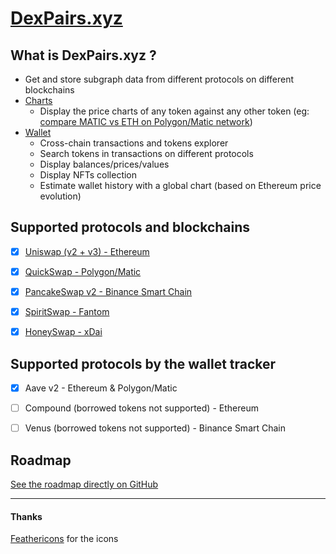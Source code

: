 
# [DexPairs.xyz](https://dexpairs.xyz/)


## What is DexPairs.xyz ?

* Get and store subgraph data from different protocols on different blockchains
* [Charts](https://dexpairs.xyz/charts)
  * Display the price charts of any token against any other token (eg: [compare MATIC vs ETH on Polygon/Matic network](https://dexpairs.xyz/charts?dex=QUICKSWAP&token=WMATIC&base=WETH&interval=1d&timeframe=1m))
* [Wallet](https://dexpairs.xyz/wallet)
  * Cross-chain transactions and tokens explorer
  * Search tokens in transactions on different protocols
  * Display balances/prices/values
  * Display NFTs collection
  * Estimate wallet history with a global chart (based on Ethereum price evolution)



## Supported protocols and blockchains

* [x] [Uniswap (v2 + v3) - Ethereum](https://dexpairs.xyz/charts?dex=UNISWAP)
* [x] [QuickSwap - Polygon/Matic](https://dexpairs.xyz/charts?dex=QUICKSWAP)
* [x] [PancakeSwap v2 - Binance Smart Chain](https://dexpairs.xyz/charts?dex=PANCAKESWAP)
* [x] [SpiritSwap - Fantom](https://dexpairs.xyz/charts?dex=SPIRITSWAP)
* [x] [HoneySwap - xDai](https://dexpairs.xyz/charts?dex=HONEYSWAP)



## Supported protocols by the wallet tracker

* [x] Aave v2 - Ethereum & Polygon/Matic
* [ ] Compound (borrowed tokens not supported) - Ethereum
* [ ] Venus (borrowed tokens not supported) - Binance Smart Chain



## Roadmap

[See the roadmap directly on GitHub](https://github.com/dorianbayart/DexPairs/projects/1)



-----
#### Thanks

[Feathericons](https://feathericons.com/) for the icons
